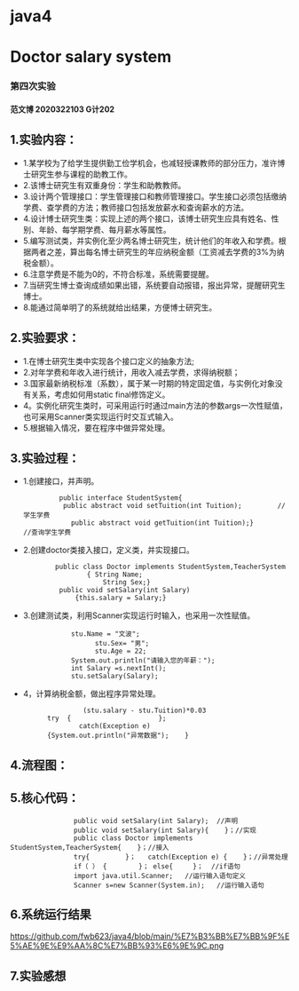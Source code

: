 # java4
# Doctor salary system

### 第四次实验
 #### 范文博 2020322103 G计202
## 1.实验内容：
- 1.某学校为了给学生提供勤工俭学机会，也减轻授课教师的部分压力，准许博士研究生参与课程的助教工作。
- 2.该博士研究生有双重身份：学生和助教教师。
- 3.设计两个管理接口：学生管理接口和教师管理接口。学生接口必须包括缴纳学费、查学费的方法；教师接口包括发放薪水和查询薪水的方法。
- 4.设计博士研究生类：实现上述的两个接口，该博士研究生应具有姓名、性别、年龄、每学期学费、每月薪水等属性。
- 5.编写测试类，并实例化至少两名博士研究生，统计他们的年收入和学费。根据两者之差，算出每名博士研究生的年应纳税金额（工资减去学费的3%为纳税金额）。
- 6.注意学费是不能为0的，不符合标准，系统需要提醒。
- 7.当研究生博士查询成绩如果出错，系统要自动报错，报出异常，提醒研究生博士。
- 8.能通过简单明了的系统就给出结果，方便博士研究生。
## 2.实验要求：
- 1.在博士研究生类中实现各个接口定义的抽象方法;
- 2.对年学费和年收入进行统计，用收入减去学费，求得纳税额；
- 3.国家最新纳税标准（系数），属于某一时期的特定固定值，与实例化对象没有关系，考虑如何用static  final修饰定义。
- 4。实例化研究生类时，可采用运行时通过main方法的参数args一次性赋值，也可采用Scanner类实现运行时交互式输入。
- 5.根据输入情况，要在程序中做异常处理。
 ## 3.实验过程：
- 1.创建接口，并声明。
   
               public interface StudentSystem{
              	public abstract void setTuition(int Tuition);         //学生学费
	              public abstract void getTuition(int Tuition);}        //查询学生学费
- 2.创建doctor类接入接口，定义类，并实现接口。

              public class Doctor implements StudentSystem,TeacherSystem
                      { String Name;
                     	  String Sex;}
               public void setSalary(int Salary) 
                   {this.salary = Salary;}
- 3.创建测试类，利用Scanner实现运行时输入，也采用一次性赋值。

                  stu.Name = "文波";
		                stu.Sex= "男";
	                	stu.Age = 22;
                  System.out.println("请输入您的年薪：");		
                  int Salary =s.nextInt();
                  stu.setSalary(Salary);
- 4，计算纳税金额，做出程序异常处理。

                     (stu.salary - stu.Tuition)*0.03
		    try  {                      };
                    catch(Exception e) 
		 	{System.out.println("异常数据");	}
## 4.流程图： 
## 5.核心代码：

                    public void setSalary(int Salary);  //声明
                    public void setSalary(int Salary){    }；//实现
                    public class Doctor implements StudentSystem,TeacherSystem{    }；//接入
                    try{         }；   catch(Exception e) {    }；//异常处理
                    if（ ） {        }； else{     }；  //if语句
                    import java.util.Scanner;   //运行输入语句定义
                    Scanner s=new Scanner(System.in);   //运行输入语句
## 6.系统运行结果
https://github.com/fwb623/java4/blob/main/%E7%B3%BB%E7%BB%9F%E5%AE%9E%E9%AA%8C%E7%BB%93%E6%9E%9C.png
## 7.实验感想
               
                     
